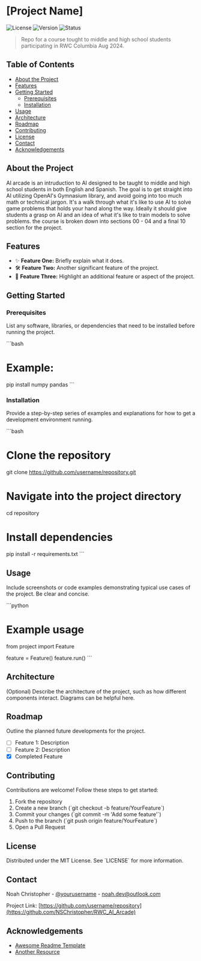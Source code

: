
# [Project Name]

![License](https://img.shields.io/github/license/NSChristopher/RWC_AI_Arcade)
![Version](https://img.shields.io/badge/version-1.0.0-blue)
![Status](https://img.shields.io/badge/status-active-brightgreen)

> Repo for a course tought to middle and high school students participating in RWC Columbia Aug 2024.

## Table of Contents

- [About the Project](#about-the-project)
- [Features](#features)
- [Getting Started](#getting-started)
  - [Prerequisites](#prerequisites)
  - [Installation](#installation)
- [Usage](#usage)
- [Architecture](#architecture)
- [Roadmap](#roadmap)
- [Contributing](#contributing)
- [License](#license)
- [Contact](#contact)
- [Acknowledgements](#acknowledgements)

## About the Project

AI arcade is an intruduction to AI designed to be taught to middle and high school students in both English and Spanish. The goal is to get straight into AI utilizing OpenAI's Gymnasium library, and avoid going into too much math or technical jargon. It's a walk through what it's like to use AI to solve game problems that holds your hand along the way. Ideally it should give students a grasp on AI and an idea of what it's like to train models to solve problems. the course is broken down into sections 00 - 04 and a final 10 section for the project.

## Features

- ✨ **Feature One:** Briefly explain what it does.
- 🛠️ **Feature Two:** Another significant feature of the project.
- 🚀 **Feature Three:** Highlight an additional feature or aspect of the project.

## Getting Started

### Prerequisites

List any software, libraries, or dependencies that need to be installed before running the project.

\`\`\`bash
# Example:
pip install numpy pandas
\`\`\`

### Installation

Provide a step-by-step series of examples and explanations for how to get a development environment running.

\`\`\`bash
# Clone the repository
git clone https://github.com/username/repository.git

# Navigate into the project directory
cd repository

# Install dependencies
pip install -r requirements.txt
\`\`\`

## Usage

Include screenshots or code examples demonstrating typical use cases of the project. Be clear and concise.

\`\`\`python
# Example usage
from project import Feature

feature = Feature()
feature.run()
\`\`\`

## Architecture

(Optional) Describe the architecture of the project, such as how different components interact. Diagrams can be helpful here.

## Roadmap

Outline the planned future developments for the project.

- [ ] Feature 1: Description
- [ ] Feature 2: Description
- [x] Completed Feature

## Contributing

Contributions are welcome! Follow these steps to get started:

1. Fork the repository
2. Create a new branch (\`git checkout -b feature/YourFeature\`)
3. Commit your changes (\`git commit -m 'Add some feature'\`)
4. Push to the branch (\`git push origin feature/YourFeature\`)
5. Open a Pull Request

## License

Distributed under the MIT License. See \`LICENSE\` for more information.

## Contact

Noah Christopher - [@yourusername](https://twitter.com/yourusername) - noah.dev@outlook.com

Project Link: [https://github.com/username/repository](https://github.com/NSChristopher/RWC_AI_Arcade)

## Acknowledgements

- [Awesome Readme Template](https://github.com/username/awesome-readme-template)
- [Another Resource](https://link-to-resource.com)
